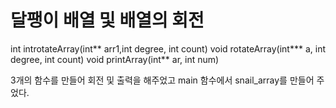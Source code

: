 # 달팽이 배열 및 배열의 회전

int introtateArray(int** arr1,int degree, int count)
void rotateArray(int*** a, int degree, int count)
void printArray(int** ar, int num)

3개의 함수를 만들어 회전 및 출력을 해주었고 main 함수에서 snail_array를 만들어 주었다.
